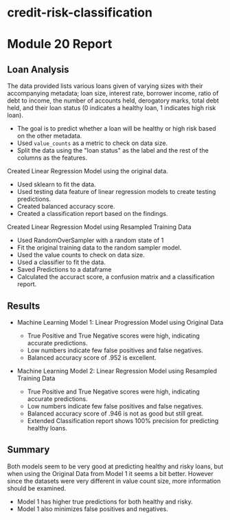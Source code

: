 # credit-risk-classification
# Module 20 Report

## Loan Analysis

The data provided lists various loans given of varying sizes with their accompanying metadata; loan size, interest rate, borrower income, ratio of debt to income, the number of accounts held, derogatory marks, total debt held, and their loan status (0 indicates a healthy loan, 1 indicates high risk loan).

* The goal is to predict whether a loan will be healthy or high risk based on the other metadata.
* Used `value_counts` as a metric to check on data size.
* Split the data using the "loan status" as the label and the rest of the columns as the features.

Created Linear Regression Model using the original data.
* Used sklearn to fit the data.
* Used testing data feature of linear regression models to create testing predictions.
* Created balanced accuracy score.
* Created a classification report based on the findings.

Created Linear Regression Model using Resampled Training Data
* Used RandomOverSampler with a random state of 1 
* Fit the original training data to the random sampler model.
* Used the value counts to check on data size.
* Used a classifier to fit the data.
* Saved Predictions to a dataframe
* Calculated the accuract score, a confusion matrix and a classification report.

## Results


* Machine Learning Model 1: Linear Progression Model using Original Data
  * True Positive and True Negative scores were high, indicating accurate predictions.
  * Low numbers indicate few false positives and false negatives. 
  * Balanced accuracy score of .952 is excellent.


* Machine Learning Model 2: Linear Regression Model using Resampled Training Data
  * True Positive and True Negative scores were high, indicating accurate predictions.
  * Low numbers indicate few false positives and false negatives. 
  * Balanced accuracy score of .946 is not as good but still great.
  * Extended Classification report shows 100% precision for predicting healthy loans.
  

## Summary

Both models seem to be very good at predicting healthy and risky loans, but when using the Original Data from Model 1 it seems a bit better.  However since the datasets were very different in value count size, more information should be examined.

* Model 1 has higher true predictions for both healthy and risky.   
* Model 1 also minimizes false positives and negatives.

